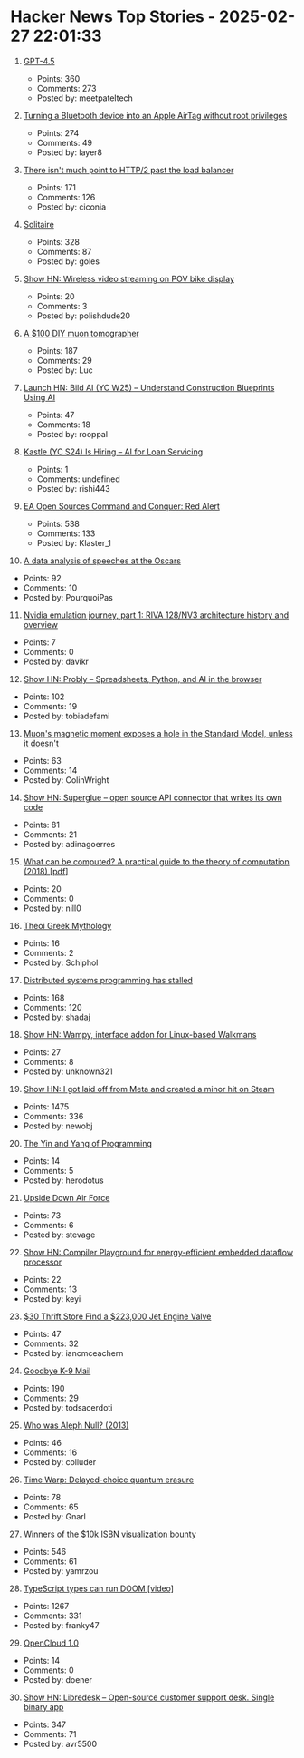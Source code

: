 # Hacker News Top Stories - 2025-02-27 22:01:33

1. [GPT-4.5](https://openai.com/index/introducing-gpt-4-5/)
   - Points: 360
   - Comments: 273
   - Posted by: meetpateltech

2. [Turning a Bluetooth device into an Apple AirTag without root privileges](https://nroottag.github.io/)
   - Points: 274
   - Comments: 49
   - Posted by: layer8

3. [There isn't much point to HTTP/2 past the load balancer](https://byroot.github.io/ruby/performance/2025/02/24/http2-past-the-load-balancer.html)
   - Points: 171
   - Comments: 126
   - Posted by: ciconia

4. [Solitaire](https://localthunk.com/blog/solitaire)
   - Points: 328
   - Comments: 87
   - Posted by: goles

5. [Show HN: Wireless video streaming on POV bike display](https://www.youtube.com/watch?v=o8n-bu2kKnc)
   - Points: 20
   - Comments: 3
   - Posted by: polishdude20

6. [A $100 DIY muon tomographer](https://spectrum.ieee.org/diy-muon-tomography)
   - Points: 187
   - Comments: 29
   - Posted by: Luc

7. [Launch HN: Bild AI (YC W25) – Understand Construction Blueprints Using AI](undefined)
   - Points: 47
   - Comments: 18
   - Posted by: rooppal

8. [Kastle (YC S24) Is Hiring – AI for Loan Servicing](https://www.ycombinator.com/companies/kastle/jobs/ItDVKB7-founding-backend-engineer-at-kastle-s24)
   - Points: 1
   - Comments: undefined
   - Posted by: rishi443

9. [EA Open Sources Command and Conquer: Red Alert](https://github.com/electronicarts/CnC_Red_Alert)
   - Points: 538
   - Comments: 133
   - Posted by: Klaster_1

10. [A data analysis of speeches at the Oscars](https://stephenfollows.com/p/harvey-weinstein-thanked-more-than-god)
   - Points: 92
   - Comments: 10
   - Posted by: PourquoiPas

11. [Nvidia emulation journey, part 1: RIVA 128/NV3 architecture history and overview](https://86box.net/2025/02/25/riva128-part-1.html)
   - Points: 7
   - Comments: 0
   - Posted by: davikr

12. [Show HN: Probly – Spreadsheets, Python, and AI in the browser](https://github.com/PragmaticMachineLearning/probly)
   - Points: 102
   - Comments: 19
   - Posted by: tobiadefami

13. [Muon's magnetic moment exposes a hole in the Standard Model, unless it doesn't](https://physicsworld.com/a/the-muons-magnetic-moment-exposes-a-huge-hole-in-the-standard-model-unless-it-doesnt/)
   - Points: 63
   - Comments: 14
   - Posted by: ColinWright

14. [Show HN: Superglue – open source API connector that writes its own code](https://github.com/superglue-ai/superglue)
   - Points: 81
   - Comments: 21
   - Posted by: adinagoerres

15. [What can be computed? A practical guide to the theory of computation (2018) [pdf]](https://www.softouch.on.ca/kb/data/What%20Can%20Be%20Computed.pdf)
   - Points: 20
   - Comments: 0
   - Posted by: nill0

16. [Theoi Greek Mythology](https://www.theoi.com/)
   - Points: 16
   - Comments: 2
   - Posted by: Schiphol

17. [Distributed systems programming has stalled](https://www.shadaj.me/writing/distributed-programming-stalled)
   - Points: 168
   - Comments: 120
   - Posted by: shadaj

18. [Show HN: Wampy, interface addon for Linux-based Walkmans](https://github.com/unknown321/wampy)
   - Points: 27
   - Comments: 8
   - Posted by: unknown321

19. [Show HN: I got laid off from Meta and created a minor hit on Steam](undefined)
   - Points: 1475
   - Comments: 336
   - Posted by: newobj

20. [The Yin and Yang of Programming](https://billwadge.com/2025/02/22/the-yin-and-yang-of-programming/)
   - Points: 14
   - Comments: 5
   - Posted by: herodotus

21. [Upside Down Air Force](https://www.frontiernet.net/%7Eatlasf/A56UDAF.htm)
   - Points: 73
   - Comments: 6
   - Posted by: stevage

22. [Show HN: Compiler Playground for energy-efficient embedded dataflow processor](https://www.efficient.computer/resources/effcc-compiler-playground-launch)
   - Points: 22
   - Comments: 13
   - Posted by: keyi

23. [$30 Thrift Store Find a $223,000 Jet Engine Valve](https://www.avweb.com/aviation-news/30-thrift-store-find-actually-a-223000-jet-engine-valve/)
   - Points: 47
   - Comments: 32
   - Posted by: iancmceachern

24. [Goodbye K-9 Mail](https://cketti.de/2025/02/26/goodbye-k9mail/)
   - Points: 190
   - Comments: 29
   - Posted by: todsacerdoti

25. [Who was Aleph Null? (2013)](http://bit-player.org/2013/who-was-aleph-null)
   - Points: 46
   - Comments: 16
   - Posted by: colluder

26. [Time Warp: Delayed-choice quantum erasure](https://drgblackwell.substack.com/p/time-warp-delayed-choice-quantum)
   - Points: 78
   - Comments: 65
   - Posted by: Gnarl

27. [Winners of the $10k ISBN visualization bounty](https://annas-archive.org/blog/all-isbns-winners.html)
   - Points: 546
   - Comments: 61
   - Posted by: yamrzou

28. [TypeScript types can run DOOM [video]](https://www.youtube.com/watch?v=0mCsluv5FXA)
   - Points: 1267
   - Comments: 331
   - Posted by: franky47

29. [OpenCloud 1.0](https://opencloud.eu/en/news/opencloud-now-available-new-open-source-alternative-microsoft-sharepoint)
   - Points: 14
   - Comments: 0
   - Posted by: doener

30. [Show HN: Libredesk – Open-source customer support desk. Single binary app](https://github.com/abhinavxd/libredesk)
   - Points: 347
   - Comments: 71
   - Posted by: avr5500


